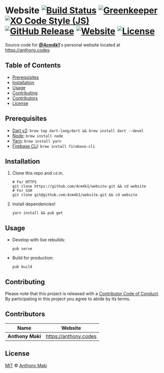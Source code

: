 # Website [![Build Status](https://img.shields.io/travis/4cm4k1/website/master.svg)](https://travis-ci.org/4cm4k1/website) [![Greenkeeper](https://badges.greenkeeper.io/4cm4k1/website.svg)](https://greenkeeper.io/) [![XO Code Style (JS)](https://img.shields.io/badge/code_style-XO-5ed9c7.svg)](https://github.com/sindresorhus/xo) [![GitHub Release](https://img.shields.io/github/release/4cm4k1/website.svg)](https://github.com/4cm4k1/website/releases) [![Website](https://img.shields.io/website-up-down-green-red/https/anthony.codes.svg?label=website)](https://anthony.codes) [![License](https://img.shields.io/github/license/4cm4k1/website.svg)](https://github.com/4cm4k1/website/blob/master/LICENSE)

Source code for [**@4cm4k1**](https://github.com/4cm4k1)'s personal website located at <https://anthony.codes>.


## Table of Contents

* [Prerequisites](#prerequisites)
* [Installation](#installation)
* [Usage](#usage)
* [Contributing](#contributing)
* [Contributors](#contributors)
* [License](#license)


## Prerequisites

* [Dart v2](https://github.com/dart-lang/sdk): `brew tap dart-lang/dart && brew install dart --devel`
* [Node](https://github.com/nodejs/node): `brew install node`
* [Yarn](https://github.com/yarnpkg/yarn): `brew install yarn`
* [Firebase CLI](https://github.com/firebase/firebase-tools): `brew install firebase-cli`


## Installation

1. Clone this repo and `cd` in.

   ```shell
   # For HTTPS
   git clone https://github.com/4cm4k1/website.git && cd website
   # For SSH
   git clone git@github.com:4cm4k1/website.git && cd website
   ```

2. Install dependencies!

   ```shell
   yarn install && pub get
   ```


## Usage

* Develop with live rebuilds:

  ```shell
  pub serve
  ```

* Build for production:

  ```shell
  pub build
  ```


## Contributing

Please note that this project is released with a [Contributor Code of Conduct](code-of-conduct.md). By participating in this project you agree to abide by its terms.


## Contributors

| Name             | Website                 |
| ---------------- | ----------------------- |
| **Anthony Maki** | <https://anthony.codes> |


## License

[MIT](LICENSE) © [Anthony Maki](https://anthony.codes)
